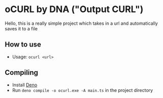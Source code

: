# oCURL by DNA ("Output CURL")
Hello,
this is a really simple project which takes in a url and automatically saves it to a file

## How to use
- Usage: `ocurl <url>`

## Compiling
- Install [Deno](https://deno.land/)
- Run `deno compile -o ocurl.exe -A main.ts` in the project directory